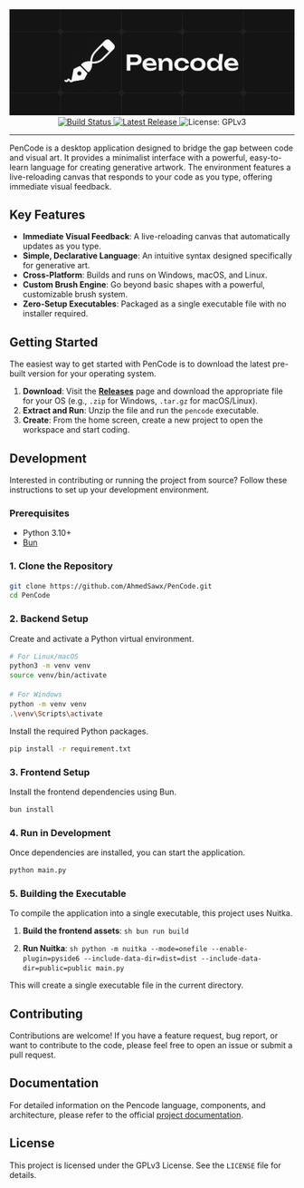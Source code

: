 <div align="center">
  <img src="public/Pencode-1.png" alt="Pencode Banner">
</div>

<div align="center">
  <a href="https://github.com/AhmedSawx/PenCode/actions/workflows/release.yml">
    <img src="https://github.com/AhmedSawx/PenCode/actions/workflows/release.yml/badge.svg" alt="Build Status">
  </a>
  <a href="https://github.com/AhmedSawx/PenCode/releases">
    <img src="https://img.shields.io/github/v/release/AhmedSawx/PenCode" alt="Latest Release">
  </a>
  <img src="https://img.shields.io/github/license/AhmedSawx/PenCode" alt="License: GPLv3">
</div>

---

PenCode is a desktop application designed to bridge the gap between code and visual art. It provides a minimalist interface with a powerful, easy-to-learn language for creating generative artwork. The environment features a live-reloading canvas that responds to your code as you type, offering immediate visual feedback.

## Key Features

- **Immediate Visual Feedback**: A live-reloading canvas that automatically updates as you type.
- **Simple, Declarative Language**: An intuitive syntax designed specifically for generative art.
- **Cross-Platform**: Builds and runs on Windows, macOS, and Linux.
- **Custom Brush Engine**: Go beyond basic shapes with a powerful, customizable brush system.
- **Zero-Setup Executables**: Packaged as a single executable file with no installer required.

## Getting Started

The easiest way to get started with PenCode is to download the latest pre-built version for your operating system.

1.  **Download**: Visit the [**Releases**](https://github.com/AhmedSawx/PenCode/releases) page and download the appropriate file for your OS (e.g., `.zip` for Windows, `.tar.gz` for macOS/Linux).
2.  **Extract and Run**: Unzip the file and run the `pencode` executable.
3.  **Create**: From the home screen, create a new project to open the workspace and start coding.

## Development

Interested in contributing or running the project from source? Follow these instructions to set up your development environment.

### Prerequisites

- Python 3.10+
- [Bun](https://bun.sh/)

### 1. Clone the Repository

```sh
git clone https://github.com/AhmedSawx/PenCode.git
cd PenCode
```

### 2. Backend Setup

Create and activate a Python virtual environment.

```sh
# For Linux/macOS
python3 -m venv venv
source venv/bin/activate

# For Windows
python -m venv venv
.\venv\Scripts\activate
```

Install the required Python packages.

```sh
pip install -r requirement.txt
```

### 3. Frontend Setup

Install the frontend dependencies using Bun.

```sh
bun install
```

### 4. Run in Development

Once dependencies are installed, you can start the application.

```sh
python main.py
```

### 5. Building the Executable

To compile the application into a single executable, this project uses Nuitka.

1.  **Build the frontend assets**:
    `sh
bun run build
    `

2.  **Run Nuitka**:
    `sh
python -m nuitka --mode=onefile --enable-plugin=pyside6 --include-data-dir=dist=dist --include-data-dir=public=public main.py
    `

This will create a single executable file in the current directory.

## Contributing

Contributions are welcome! If you have a feature request, bug report, or want to contribute to the code, please feel free to open an issue or submit a pull request.

## Documentation

For detailed information on the Pencode language, components, and architecture, please refer to the official [project documentation](https://ahmedsawx.github.io/pencode-docs/).

## License

This project is licensed under the GPLv3 License. See the `LICENSE` file for details.

